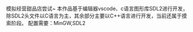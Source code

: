 模拟经营甜品店尝试~
本作品基于编辑器vscode、c语言图形库SDL2进行开发，除SDL2头文件以C语言为主，其余部分主要以C++语言进行开发，当前还属于摸索阶段。
配置需要：MinGW,SDL2
